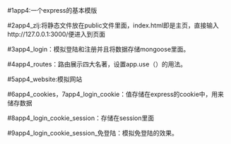 #1app4:一个express的基本模版

#2app4_zlj:将静态文件放在public文件里面，index.html即是主页，直接输入http://127.0.0.1:3000/便进入到页面

#3app4_login：模拟登陆和注册并且将数据存储mongoose里面。

#4app4_routes：路由展示四大名著，设置app.use（）的用法。

#5app4_website:模拟网站

#6app4_cookies，7app4_login_cookie：值存储在express的cookie中，用来储存数据

#8app4_login_cookie_session：存储在session里面

#9app4_login_cookie_session_免登陆：模拟免登陆的效果。
